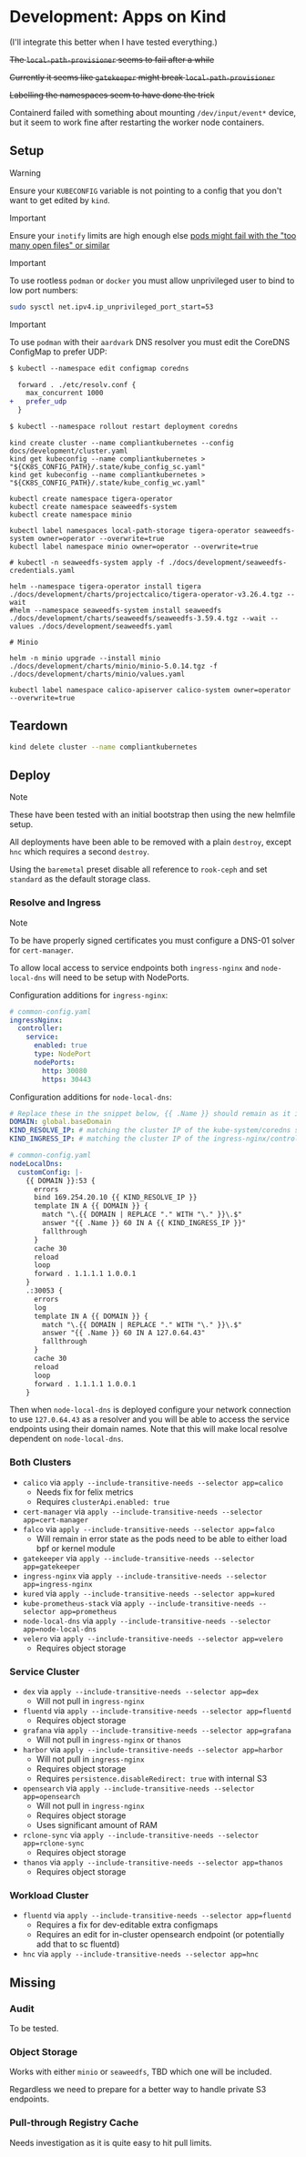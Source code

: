 # Development: Apps on Kind

(I'll integrate this better when I have tested everything.)

~~The `local-path-provisioner` seems to fail after a while~~

~~Currently it seems like `gatekeeper` might break `local-path-provisioner`~~

~~Labelling the namespaces seem to have done the trick~~

Containerd failed with something about mounting `/dev/input/event*` device, but it seem to work fine after restarting the worker node containers.

## Setup

> [!warning]
> Ensure your `KUBECONFIG` variable is not pointing to a config that you don't want to get edited by `kind`.

> [!important]
> Ensure your `inotify` limits are high enough else [pods might fail with the "too many open files" or similar](https://kind.sigs.k8s.io/docs/user/known-issues/#pod-errors-due-to-too-many-open-files)

> [!important]
> To use rootless `podman` or `docker` you must allow unprivileged user to bind to low port numbers:
> ```sh
> sudo sysctl net.ipv4.ip_unprivileged_port_start=53
> ```

> [!important]
> To use `podman` with their `aardvark` DNS resolver you must edit the CoreDNS ConfigMap to prefer UDP:
> ```diff
> $ kubectl --namespace edit configmap coredns
>
>   forward . ./etc/resolv.conf {
>     max_concurrent 1000
> +   prefer_udp
>   }
>
> $ kubectl --namespace rollout restart deployment coredns
> ```
>

```
kind create cluster --name compliantkubernetes --config docs/development/cluster.yaml
kind get kubeconfig --name compliantkubernetes > "${CK8S_CONFIG_PATH}/.state/kube_config_sc.yaml"
kind get kubeconfig --name compliantkubernetes > "${CK8S_CONFIG_PATH}/.state/kube_config_wc.yaml"

kubectl create namespace tigera-operator
kubectl create namespace seaweedfs-system
kubectl create namespace minio

kubectl label namespaces local-path-storage tigera-operator seaweedfs-system owner=operator --overwrite=true
kubectl label namespace minio owner=operator --overwrite=true

# kubectl -n seaweedfs-system apply -f ./docs/development/seaweedfs-credentials.yaml

helm --namespace tigera-operator install tigera ./docs/development/charts/projectcalico/tigera-operator-v3.26.4.tgz --wait
#helm --namespace seaweedfs-system install seaweedfs ./docs/development/charts/seaweedfs/seaweedfs-3.59.4.tgz --wait --values ./docs/development/seaweedfs.yaml

# Minio

helm -n minio upgrade --install minio ./docs/development/charts/minio/minio-5.0.14.tgz -f ./docs/development/charts/minio/values.yaml

kubectl label namespace calico-apiserver calico-system owner=operator --overwrite=true
```

## Teardown

```sh
kind delete cluster --name compliantkubernetes
```

## Deploy

> [!note]
> These have been tested with an initial bootstrap then using the new helmfile setup.
>
> All deployments have been able to be removed with a plain `destroy`, except `hnc` which requires a second `destroy`.

Using the `baremetal` preset disable all reference to `rook-ceph` and set `standard` as the default storage class.

### Resolve and Ingress

> [!note]
> To be have properly signed certificates you must configure a DNS-01 solver for `cert-manager`.

To allow local access to service endpoints both `ingress-nginx` and `node-local-dns` will need to be setup with NodePorts.

Configuration additions for `ingress-nginx`:

```yaml
# common-config.yaml
ingressNginx:
  controller:
    service:
      enabled: true
      type: NodePort
      nodePorts:
        http: 30080
        https: 30443
```

Configuration additions for `node-local-dns`:

```yaml
# Replace these in the snippet below, {{ .Name }} should remain as it is.
DOMAIN: global.baseDomain
KIND_RESOLVE_IP: # matching the cluster IP of the kube-system/coredns service
KIND_INGRESS_IP: # matching the cluster IP of the ingress-nginx/controller service

# common-config.yaml
nodeLocalDns:
  customConfig: |-
    {{ DOMAIN }}:53 {
      errors
      bind 169.254.20.10 {{ KIND_RESOLVE_IP }}
      template IN A {{ DOMAIN }} {
        match "\.{{ DOMAIN | REPLACE "." WITH "\." }}\.$"
        answer "{{ .Name }} 60 IN A {{ KIND_INGRESS_IP }}"
        fallthrough
      }
      cache 30
      reload
      loop
      forward . 1.1.1.1 1.0.0.1
    }
    .:30053 {
      errors
      log
      template IN A {{ DOMAIN }} {
        match "\.{{ DOMAIN | REPLACE "." WITH "\." }}\.$"
        answer "{{ .Name }} 60 IN A 127.0.64.43"
        fallthrough
      }
      cache 30
      reload
      loop
      forward . 1.1.1.1 1.0.0.1
    }
```

Then when `node-local-dns` is deployed configure your network connection to use `127.0.64.43` as a resolver and you will be able to access the service endpoints using their domain names.
Note that this will make local resolve dependent on `node-local-dns`.

### Both Clusters

- `calico` via `apply --include-transitive-needs --selector app=calico`
  - Needs fix for felix metrics
  - Requires `clusterApi.enabled: true`
- `cert-manager` via `apply --include-transitive-needs --selector app=cert-manager`
- `falco` via `apply --include-transitive-needs --selector app=falco`
  - Will remain in error state as the pods need to be able to either load bpf or kernel module
- `gatekeeper` via `apply --include-transitive-needs --selector app=gatekeeper`
- `ingress-nginx` via `apply --include-transitive-needs --selector app=ingress-nginx`
- `kured` via `apply --include-transitive-needs --selector app=kured`
- `kube-prometheus-stack` via `apply --include-transitive-needs --selector app=prometheus`
- `node-local-dns` via `apply --include-transitive-needs --selector app=node-local-dns`
- `velero` via `apply --include-transitive-needs --selector app=velero`
  - Requires object storage

### Service Cluster

- `dex` via `apply --include-transitive-needs --selector app=dex`
  - Will not pull in `ingress-nginx`
- `fluentd` via `apply --include-transitive-needs --selector app=fluentd`
  - Requires object storage
- `grafana` via `apply --include-transitive-needs --selector app=grafana`
  - Will not pull in `ingress-nginx` or `thanos`
- `harbor` via `apply --include-transitive-needs --selector app=harbor`
  - Will not pull in `ingress-nginx`
  - Requires object storage
  - Requires `persistence.disableRedirect: true` with internal S3
- `opensearch` via `apply --include-transitive-needs --selector app=opensearch`
  - Will not pull in `ingress-nginx`
  - Requires object storage
  - Uses significant amount of RAM
- `rclone-sync` via `apply --include-transitive-needs --selector app=rclone-sync`
  - Requires object storage
- `thanos` via `apply --include-transitive-needs --selector app=thanos`
  - Requires object storage

### Workload Cluster

- `fluentd` via `apply --include-transitive-needs --selector app=fluentd`
  - Requires a fix for dev-editable extra configmaps
  - Requires an edit for in-cluster opensearch endpoint (or potentially add that to sc fluentd)
- `hnc` via `apply --include-transitive-needs --selector app=hnc`

## Missing

### Audit

To be tested.

### Object Storage

Works with either `minio` or `seaweedfs`, TBD which one will be included.

Regardless we need to prepare for a better way to handle private S3 endpoints.

### Pull-through Registry Cache

Needs investigation as it is quite easy to hit pull limits.

